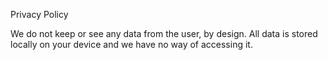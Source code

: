 Privacy Policy

We do not keep or see any data from the user, by design. All data is stored locally on your device and we have no way of accessing it.

